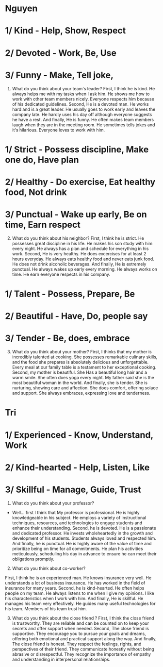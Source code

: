# Nguyen

# 1/ Kind - Help, Show, Respect
# 2/ Devoted - Work, Be, Use
# 3/ Funny - Make, Tell joke, 
1. What do you think about your team's leader?
First, I think he is kind. He always helps me with my tasks when I ask him. He shows me how to work with other team members nicely. Everyone respects him because of his dedicated guidelines.
Second, He is a devoted man. He works hard and is a great leader. He usually goes to work early and leaves the company late. He hardly uses his day off although everyone suggests he have a rest.
And finally, He is funny. He often makes team members laugh when they are in the meeting room. He sometimes tells jokes and it's hilarious. Everyone loves to work with him.

# 1/ Strict - Possess discipline, Make one do, Have plan
# 2/ Healthy - Do exercise, Eat healthy food, Not drink
# 3/ Punctual - Wake up early, Be on time, Earn respect 
2. What do you think about his neighbor?
First, I think he is strict. He possesses great discipline in his life. He makes his son study with him every night.
He always has a plan and schedule for everything in his work.
Second, He is very healthy. He does excercises for at least 2 hours everyday. He always eats healthy food and never eats junk food. He does not drink alcoholic beverages.
And finally, He is extremely punctual. He always wakes up early every morning. He always works on time. He earn everyone respects in his company.

# 1/ Talent - Possess, Prepare, Be
# 2/ Beautiful - Have, Do, people say
# 3/ Tender - Be, does, embrace
3. What do you think about your mother?
First, I thinks that my mother is incredibly talented at cooking. She possesses remarkable culinary skills, and the food she prepares is absolutely delicious and unforgettable. Every meal at our family table is a testament to her exceptional cooking.
Second, my mother is beautiful. She Has a beautiful long hair and a warm smile. She often does yoga every night. My father said she is the most beautiful woman in the world.
And finally, she is tender. She is nurturing, showing care and affection. She does comfort, offering solace and support. She always embraces, expressing love and tenderness.


# Tri

# 1/ Experienced - Know, Understand, Work
# 2/ Kind-hearted - Help, Listen, Like
# 3/ Skillful - Manage, Guide, Trust
1. What do you think about your professor?

- Well... first I think that My professor is professional. He is highly knowledgeable in his subject. He employs a variety of instructional techniques, resources, and technologies to engage students and enhance their understanding.
Second, he is devoted. He is a passionate and dedicated professor. He invests wholeheartedly in the growth and development of his students. Students always loved and respected him.
And finally, he is punctual. He is highly aware of the value of time and prioritize being on time for all commitments. He plan his activities meticulously, 
scheduling his day in advance to ensure he can meet their obligations promptly.

2. What do you think about co-worker? 

First, I think he is an experienced man. He knows insurance very well. He understands a lot of business insurance.
He has worked in the field of insurance for many years.
Second, he is kind-hearted. He often helps people on my team. He always listens to me when I give my opinions. I like his characteristics when I work with him.
And finally, He is skillful. He manages his team very effectively. He guides many useful technologies for his team.
Members of his team trust him.

3. What do you think about the close friend ?
First, I think the close friend is trustworthy. They are reliable and can be counted on to keep your secrets and offer support when needed.
Second, The close friend is supportive. They encourage you to pursue your goals and dreams, offering both emotional and practical support along the way.
And finally, The close friend is honest. They respect the feelings, rights, and perspectives of their friend. They communicate honestly without being abrasive or disrespectful. They recognize the importance of empathy and understanding in interpersonal relationships.

